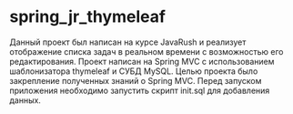 # spring_jr_thymeleaf
Данный проект был написан на курсе JavaRush и реализует отображение списка задач в реальном времени с возможностью его редактирования. Проект написан на Spring MVC с использованием шаблонизатора thymeleaf и СУБД MySQL. Целью проекта было закрепление полученных знаний о Spring MVC. Перед запуском приложения необходимо запустить скрипт init.sql для добавления данных.
